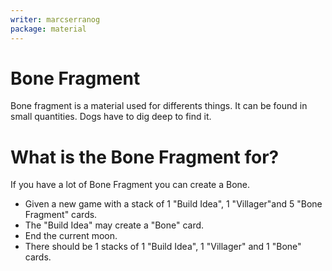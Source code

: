 ```yaml
---
writer: marcserranog
package: material
---
```


# Bone Fragment
Bone fragment is a material used  for differents things.
It can be found in small quantities.
Dogs have to dig deep to find it.

# What is the Bone Fragment for?
If you have a lot of Bone Fragment you can create a Bone.

* Given a new game with a stack of 1 "Build Idea", 1 "Villager"and 5 "Bone Fragment" cards.
* The "Build Idea" may create a "Bone" card.
* End the current moon.
* There should be 1 stacks of 1 "Build Idea", 1 "Villager" and 1 "Bone" cards.
